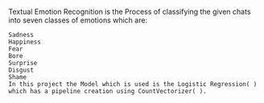 

Textual Emotion Recognition is the Process of classifying the given chats into seven classes of emotions which are:

    Sadness
    Happiness
    Fear
    Bore
    Surprise
    Disgust
    Shame
    In this project the Model which is used is the Logistic Regression( ) which has a pipeline creation using CountVectorizer( ).

